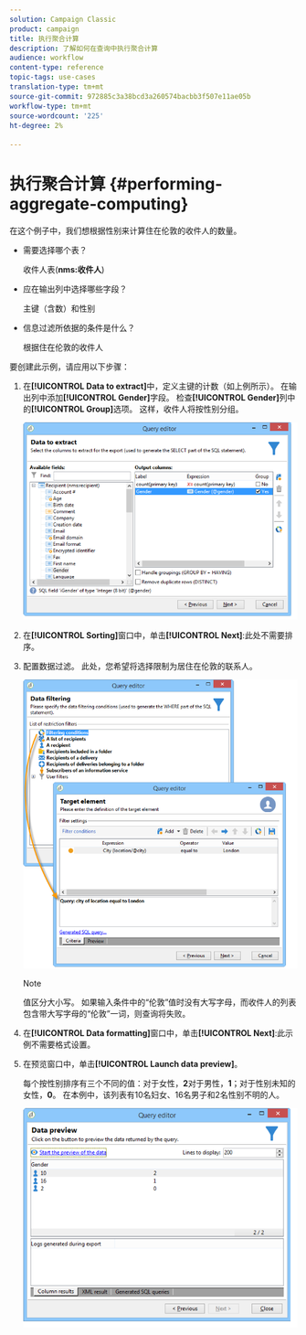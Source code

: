 ```yaml
---
solution: Campaign Classic
product: campaign
title: 执行聚合计算
description: 了解如何在查询中执行聚合计算
audience: workflow
content-type: reference
topic-tags: use-cases
translation-type: tm+mt
source-git-commit: 972885c3a38bcd3a260574bacbb3f507e11ae05b
workflow-type: tm+mt
source-wordcount: '225'
ht-degree: 2%

---
```



# 执行聚合计算 {#performing-aggregate-computing}

在这个例子中，我们想根据性别来计算住在伦敦的收件人的数量。

* 需要选择哪个表？

   收件人表(**nms:收件人**)

* 应在输出列中选择哪些字段？

   主键（含数）和性别

* 信息过滤所依据的条件是什么？

   根据住在伦敦的收件人

要创建此示例，请应用以下步骤：

1. 在&#x200B;**[!UICONTROL Data to extract]**&#x200B;中，定义主键的计数（如上例所示）。 在输出列中添加&#x200B;**[!UICONTROL Gender]**&#x200B;字段。 检查&#x200B;**[!UICONTROL Gender]**&#x200B;列中的&#x200B;**[!UICONTROL Group]**&#x200B;选项。 这样，收件人将按性别分组。

   ![](assets/query_editor_nveau_27.png)

1. 在&#x200B;**[!UICONTROL Sorting]**&#x200B;窗口中，单击&#x200B;**[!UICONTROL Next]**:此处不需要排序。
1. 配置数据过滤。 此处，您希望将选择限制为居住在伦敦的联系人。

   ![](assets/query_editor_22.png)

   >[!NOTE]
   >
   >值区分大小写。 如果输入条件中的“伦敦”值时没有大写字母，而收件人的列表包含带大写字母的“伦敦”一词，则查询将失败。

1. 在&#x200B;**[!UICONTROL Data formatting]**&#x200B;窗口中，单击&#x200B;**[!UICONTROL Next]**:此示例不需要格式设置。
1. 在预览窗口中，单击&#x200B;**[!UICONTROL Launch data preview]**。

   每个按性别排序有三个不同的值：对于女性，**2**&#x200B;对于男性，**1**；对于性别未知的女性，**0**。 在本例中，该列表有10名妇女、16名男子和2名性别不明的人。

   ![](assets/query_editor_agregat_04.png)
